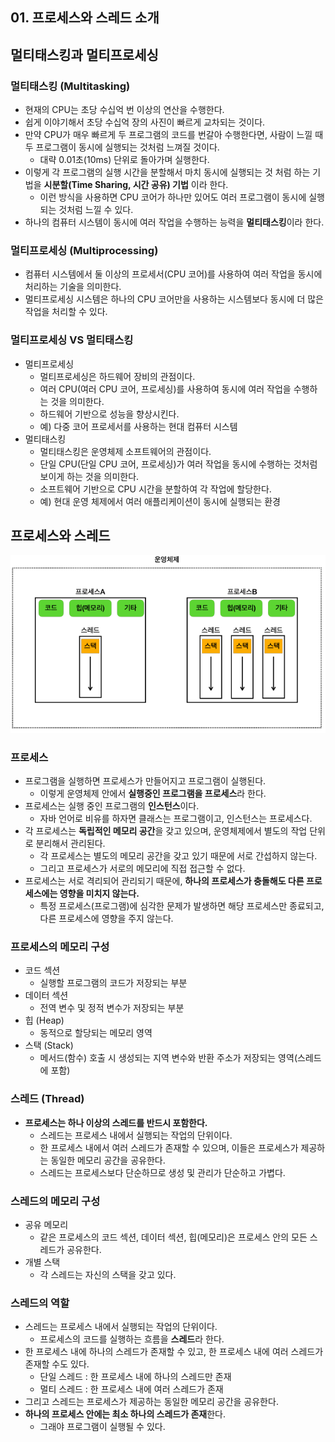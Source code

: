 ## 01. 프로세스와 스레드 소개

## 멀티태스킹과 멀티프로세싱
### 멀티태스킹 (Multitasking)
- 현재의 CPU는 초당 수십억 번 이상의 연산을 수행한다.
- 쉽게 이야기해서 초당 수십억 장의 사진이 빠르게 교차되는 것이다.
- 만약 CPU가 매우 빠르게 두 프로그램의 코드를 번갈아 수행한다면, 사람이 느낄 때 두 프로그램이 동시에 실행되는 것처럼 느껴질 것이다.
  - 대략 0.01초(10ms) 단위로 돌아가며 실행한다.
- 이렇게 각 프로그램의 실행 시간을 분할해서 마치 동시에 실행되는 것 처럼 하는 기법을 **시분할(Time Sharing, 시간 공유) 기법** 이라 한다.
  - 이런 방식을 사용하면 CPU 코어가 하나만 있어도 여러 프로그램이 동시에 실행되는 것처럼 느낄 수 있다.
- 하나의 컴퓨터 시스템이 동시에 여러 작업을 수행하는 능력을 **멀티태스킹**이라 한다.


### 멀티프로세싱 (Multiprocessing)
- 컴퓨터 시스템에서 둘 이상의 프로세서(CPU 코어)를 사용하여 여러 작업을 동시에 처리하는 기술을 의미한다.
- 멀티프로세싱 시스템은 하나의 CPU 코어만을 사용하는 시스템보다 동시에 더 많은 작업을 처리할 수 있다.


### 멀티프로세싱 VS 멀티태스킹
- 멀티프로세싱
  - 멀티프로세싱은 하드웨어 장비의 관점이다.
  - 여러 CPU(여러 CPU 코어, 프로세싱)를 사용하여 동시에 여러 작업을 수행하는 것을 의미한다.
  - 하드웨어 기반으로 성능을 향상시킨다.
  - 예) 다중 코어 프로세서를 사용하는 현대 컴퓨터 시스템
- 멀티태스킹
  - 멀티태스킹은 운영체제 소프트웨어의 관점이다.
  - 단일 CPU(단일 CPU 코어, 프로세싱)가 여러 작업을 동시에 수행하는 것처럼 보이게 하는 것을 의미한다.
  - 소프트웨어 기반으로 CPU 시간을 분할하여 각 작업에 할당한다.
  - 예) 현대 운영 체제에서 여러 애플리케이션이 동시에 실행되는 환경


## 프로세스와 스레드
![img.png](images/프로세스와%20스레드.png)


### 프로세스
- 프로그램을 실행하면 프로세스가 만들어지고 프로그램이 실행된다.
  - 이렇게 운영체제 안에서 **실행중인 프로그램을 프로세스**라 한다.
- 프로세스는 실행 중인 프로그램의 **인스턴스**이다.
  - 자바 언어로 비유를 하자면 클래스는 프로그램이고, 인스턴스는 프로세스다.
- 각 프로세스는 **독립적인 메모리 공간**을 갖고 있으며, 운영체제에서 별도의 작업 단위로 분리해서 관리된다.
  - 각 프로세스는 별도의 메모리 공간을 갖고 있기 때문에 서로 간섭하지 않는다.
  - 그리고 프로세스가 서로의 메모리에 직접 접근할 수 없다.
- 프로세스는 서로 격리되어 관리되기 때문에, **하나의 프로세스가 충돌해도 다른 프로세스에는 영향을 미치지 않는다.**
  - 특정 프로세스(프로그램)에 심각한 문제가 발생하면 해당 프로세스만 종료되고, 다른 프로세스에 영향을 주지 않는다.


### 프로세스의 메모리 구성
- 코드 섹션
  - 실행할 프로그램의 코드가 저장되는 부분
- 데이터 섹션
  - 전역 변수 및 정적 변수가 저장되는 부분
- 힙 (Heap)
  - 동적으로 할당되는 메모리 영역
- 스택 (Stack)
  - 메서드(함수) 호출 시 생성되는 지역 변수와 반환 주소가 저장되는 영역(스레드에 포함)


### 스레드 (Thread)
- **프로세스는 하나 이상의 스레드를 반드시 포함한다.**
  - 스레드는 프로세스 내에서 실행되는 작업의 단위이다.
  - 한 프로세스 내에서 여러 스레드가 존재할 수 있으며, 이들은 프로세스가 제공하는 동일한 메모리 공간을 공유한다.
  - 스레드는 프로세스보다 단순하므로 생성 및 관리가 단순하고 가볍다.


### 스레드의 메모리 구성
- 공유 메모리
  - 같은 프로세스의 코드 섹션, 데이터 섹션, 힙(메모리)은 프로세스 안의 모든 스레드가 공유한다.
- 개별 스택
  - 각 스레드는 자신의 스택을 갖고 있다.


### 스레드의 역할
- 스레드는 프로세스 내에서 실행되는 작업의 단위이다.
  - 프로세스의 코드를 실행하는 흐름을 **스레드**라 한다.
- 한 프로세스 내에 하나의 스레드가 존재할 수 있고, 한 프로세스 내에 여러 스레드가 존재할 수도 있다.
  - 단일 스레드 : 한 프로세스 내에 하나의 스레드만 존재
  - 멀티 스레드 : 한 프로세스 내에 여러 스레드가 존재
- 그리고 스레드는 프로세스가 제공하는 동일한 메모리 공간을 공유한다.
- **하나의 프로세스 안에는 최소 하나의 스레드가 존재**한다.
  - 그래야 프로그램이 실행될 수 있다.